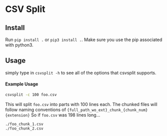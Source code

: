 # CSV Split

## Install
Run `pip install .` or `pip3 install .`. Make sure you use the pip associated 
with python3.

## Usage
simply type in `csvsplit -h` to see all of the options that csvsplit supports.

#### Example Usage
```bash
csvsplit -c 100 foo.csv
```
This will split `foo.csv` into parts with 100 lines each. The chunked files
will follow naming conventions of 
`{full_path_wo_ext}_chunk_{chunk_num}{extension}`
So if `foo.csv` was 198 lines long... 
```
./foo_chunk_1.csv
./foo_chunk_2.csv
``` 
